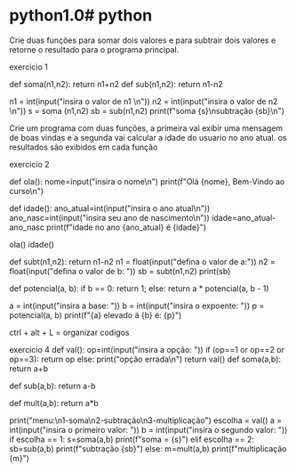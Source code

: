 # python1.0# python
 Crie duas funções para somar dois valores e para subtrair dois valores
 e retorne o resultado para o programa principal.

 exercicio 1

 def soma(n1,n2):
   return n1+n2
 def sub(n1,n2):
   return n1-n2

 n1 = int(input("insira o valor de n1 \n"))
 n2 = int(input("insira o valor de n2 \n"))
 s = soma (n1,n2)
 sb = sub(n1,n2)
 print(f"soma {s}\nsubtração {sb}\n")

 Crie um programa com duas funções, a primeira vai exibir uma mensagem de boas vindas e a segunda vai calcular a idade do usuario no ano atual.
 os resultados são exibidos em cada função

 exercicio 2

 def ola():
  nome=input("insira o nome\n")
   print(f"Olá {nome}, Bem-Vindo ao curso\n")

 def idade():
 ano_atual=int(input("insira o ano atual\n"))
 ano_nasc=int(input("insira seu ano de nascimento\n"))
  idade=ano_atual-ano_nasc
   print(f"idade no ano {ano_atual} é {idade}")

 ola()
 idade()

 def subt(n1,n2):
   return n1-n2
 n1 = float(input("defina o valor de a:"))
 n2 = float(input("defina o valor de b: "))
 sb = subt(n1,n2)
 print(sb)

def potencial(a, b):
    if b == 0:
        return 1;
    else:
        return a * potencial(a, b - 1)


a = int(input("insira a base: "))
b = int(input("insira o expoente: "))
p = potencial(a, b)
print(f"{a} elevado á {b} é: {p}")


ctrl + alt + L = organizar codigos




exercicio 4
def val():
    op=int(input("insira a opção: "))
    if (op==1 or op==2 or op==3):
        return op
    else:
        print("opção errada\n")
        return val()
def soma(a,b):
    return a+b

def sub(a,b):
    return a-b

def mult(a,b):
    return a*b

print("menu:\n1-soma\n2-subtração\n3-multiplicação")
escolha = val()
a = int(input("insira o primeiro valor: "))
b = int(input("insira o segundo valor: "))
if escolha == 1:
    s=soma(a,b)
    print(f"soma = {s}")
elif escolha  == 2:
    sb=sub(a,b)
    print(f"subtração {sb}")
else:
    m=mult(a,b)
    print(f"multiplicação {m}")


